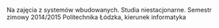 Na zajęcia z systemów wbudowanych. Studia niestacjonarne. Semestr zimowy 2014/2015
Politechnika Łódzka, kierunek informatyka